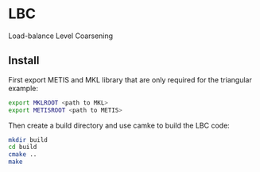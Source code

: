# LBC
Load-balance Level Coarsening

## Install

First export METIS and MKL library that are only required for the triangular example:
```bash
export MKLROOT <path to MKL>
export METISROOT <path to METIS>
```

Then create a build directory and use camke to build the LBC code:

```bash
mkdir build
cd build
cmake ..
make
```